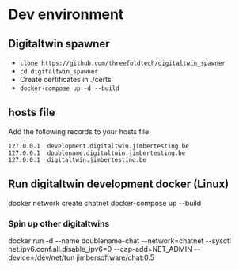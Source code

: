 # Dev environment
## Digitaltwin spawner
* `clone https://github.com/threefoldtech/digitaltwin_spawner`
* `cd digitaltwin_spawner`
* Create certificates in ./certs
* `docker-compose up -d --build`

## hosts file
Add the following records to your hosts file
```
127.0.0.1  development.digitaltwin.jimbertesting.be
127.0.0.1  doublename.digitaltwin.jimbertesting.be
127.0.0.1  digitaltwin.jimbertesting.be
```

## Run digitaltwin development docker (Linux)
docker network create chatnet
docker-compose up --build

### Spin up other digitaltwins
docker run -d --name doublename-chat  --network=chatnet --sysctl net.ipv6.conf.all.disable_ipv6=0 --cap-add=NET_ADMIN --device=/dev/net/tun jimbersoftware/chat:0.5 